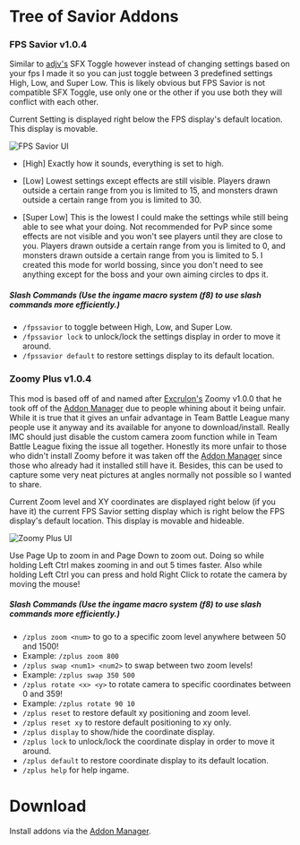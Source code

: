 # Tree of Savior Addons

### FPS Savior v1.0.4

Similar to [adjv's](https://github.com/axjv) SFX Toggle however instead of changing settings based on your fps I made it so you can just toggle between 3 predefined settings High, Low, and Super Low. This is likely obvious but FPS Savior is not compatible SFX Toggle, use only one or the other if you use both they will conflict with each other.

Current Setting is displayed right below the FPS display's default location. This display is movable.

![FPS Savior UI](http://i.imgur.com/vWH9GhG.png)

* [High] Exactly how it sounds, everything is set to high.

* [Low] Lowest settings except effects are still visible. Players drawn outside a certain range from you is limited to 15, and monsters drawn outside a certain range from you is limited to 30.

* [Super Low] This is the lowest I could make the settings while still being able to see what your doing. Not recommended for PvP since some effects are not visible and you won't see players until they are close to you. Players drawn outside a certain range from you is limited to 0, and monsters drawn outside a certain range from you is limited to 5. I created this mode for world bossing, since you don't need to see anything except for the boss and your own aiming circles to dps it.

##### Slash Commands (Use the ingame macro system (f8) to use slash commands more efficiently.)
* `/fpssavior` to toggle between High, Low, and Super Low.
* `/fpssavior lock` to unlock/lock the settings display in order to move it around.
* `/fpssavior default` to restore settings display to its default location.

### Zoomy Plus v1.0.4

This mod is based off of and named after [Excrulon's](https://github.com/Excrulon) Zoomy v1.0.0 that he took off of the [Addon Manager](https://github.com/Excrulon/Tree-of-Savior-Addon-Manager) due to people whining about it being unfair. While it is true that it gives an unfair advantage in Team Battle League many people use it anyway and its available for anyone to download/install. Really IMC should just disable the custom camera zoom function while in Team Battle League fixing the issue all together. Honestly its more unfair to those who didn't install Zoomy before it was taken off the [Addon Manager](https://github.com/Excrulon/Tree-of-Savior-Addon-Manager) since those who already had it installed still have it. Besides, this can be used to capture some very neat pictures at angles normally not possible so I wanted to share.

Current Zoom level and XY coordinates are displayed right below (if you have it) the current FPS Savior setting display which is right below the FPS display's default location. This display is movable and hideable.

![Zoomy Plus UI](http://i.imgur.com/pk2FACc.png)

Use Page Up to zoom in and Page Down to zoom out. Doing so while holding Left Ctrl makes zooming in and out 5 times faster. Also while holding Left Ctrl you can press and hold Right Click to rotate the camera by moving the mouse!

##### Slash Commands (Use the ingame macro system (f8) to use slash commands more efficiently.)
* `/zplus zoom <num>` to go to a specific zoom level anywhere between 50 and 1500!
 * Example: `/zplus zoom 800`
* `/zplus swap <num1> <num2>` to swap between two zoom levels!
 * Example: `/zplus swap 350 500`
* `/zplus rotate <x> <y>` to rotate camera to specific coordinates between 0 and 359!
 * Example: `/zplus rotate 90 10`
* `/zplus reset` to restore default xy positioning and zoom level.
* `/zplus reset xy` to restore default positioning to xy only.
* `/zplus display` to show/hide the coordinate display.
* `/zplus lock` to unlock/lock the coordinate display in order to move it around.
* `/zplus default` to restore coordinate display to its default location.
* `/zplus help` for help ingame.

# Download

Install addons via the [Addon Manager](https://github.com/Excrulon/Tree-of-Savior-Addon-Manager).
